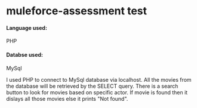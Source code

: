 # muleforce-assessment test
<h4>Language used:</h4>
<p>PHP</p>
<h4>Databse used:</h4>
<p>MySql</p>

I used PHP to connect to MySql database via localhost.
All the movies from the database will be retrieved by the SELECT query.
There is a search button to look for movies based on specific actor.
If movie is found then it dislays all those movies else it prints "Not found".

